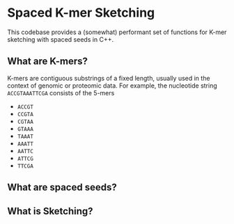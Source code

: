 # Spaced K-mer Sketching

This codebase provides a (somewhat) performant set of functions for K-mer sketching with spaced seeds in C++.

## What are K-mers?

K-mers are contiguous substrings of a fixed length, usually used in the context of genomic or proteomic data.
For example, the nucleotide string `ACCGTAAATTCGA` consists of the 5-mers

- `ACCGT`
- `CCGTA`
- `CGTAA`
- `GTAAA`
- `TAAAT`
- `AAATT`
- `AATTC`
- `ATTCG`
- `TTCGA`

## What are spaced seeds?

## What is Sketching?

